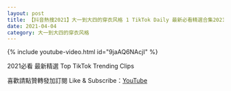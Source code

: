 ```yaml
---
layout: post
title: 【抖音熱搜2021】大一到大四的穿衣风格 1 TikTok Daily 最新必看精選合集2021 04 04
date: 2021-04-04
category: 大一到大四的穿衣风格
---
```


{% include youtube-video.html id="9jaAQ6NAcjI" %}

2021必看 最新精選 Top TikTok Trending Clips

喜歡請點贊轉發加訂閱 Like & Subscribe：[YouTube](https://www.youtube.com/channel/UCAoR7VcanIPd04uEq_GIylA/videos)

